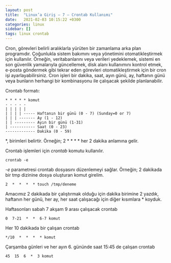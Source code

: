 ```yaml
---
layout: post
title:  "Linux’a Giriş — 7 — Crontab Kullanımı"
date:   2021-02-03 10:15:22 +0300
categories: linux 
sidebar: []
tags: linux crontab
---
```



Cron, görevleri belirli aralıklarla yürüten bir zamanlama arka plan programıdır. Çoğunlukla sistem bakımını veya yönetimini otomatikleştirmek için kullanılır. Örneğin, veritabanlarını veya verileri yedeklemek, sistemi en son güvenlik yamalarıyla güncellemek, disk alanı kullanımını kontrol etmek, e-posta göndermek gibi tekrar eden görevleri otomatikleştirmek için bir cron işi ayarlayabilirsiniz. Cron işleri bir dakika, saat, ayın günü, ay, haftanın günü veya bunların herhangi bir kombinasyonu ile çalışacak şekilde planlanabilir.

Crontab formatı: 

```
* * * * * komut
- - - - -
| | | | |
| | | | ----- Haftanın bir günü (0 - 7) (Sunday=0 or 7)
| | | ------- Ay (1 - 12)
| | --------- Ayın bir günü (1-31)
| ----------- Saat (0 - 23)
------------- Dakika (0 - 59)
```

*, birimleri belirtir. Örneğin; 2 * * * * her 2 dakika anlamına gelir.

Crontab işlemleri için *crontab* komutu kullanılır.

```
crontab -e
```

*-e* parametresi crontab dosyasını düzenlemeyi sağlar. Örneğin; 2 dakikada bir tmp dizinine dosya oluşturan komut girelim.

```
2  *  *  *  * touch /tmp/deneme
```

Amacımız 2 dakikada bir çalıştırmak olduğu için dakika birimine 2 yazdık, haftanın her günü, her ay, her saat çalışacağı için diğer kısımlara * koyduk. 

Haftasonları sabah 7 akşam 9 arası çalışacak crontab

```
0  7-21  *  *  6-7 komut
``` 

Her 10 dakikada bir çalışan crontab

```
*/10  *  *  *  * komut
```

Çarşamba günleri ve her ayın 6. gününde saat 15:45 de çalışan crontab

```
45  15  6  *  3 komut
```